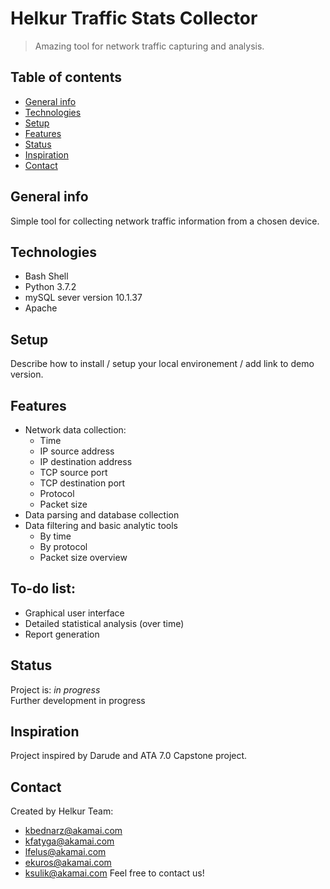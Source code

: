 # Helkur Traffic Stats Collector
> Amazing tool for network traffic capturing and analysis.

## Table of contents
* [General info](#general-info)
* [Technologies](#technologies)
* [Setup](#setup)
* [Features](#features)
* [Status](#status)
* [Inspiration](#inspiration)
* [Contact](#contact)

## General info
Simple tool for collecting network traffic information from a chosen device. 

## Technologies
* Bash Shell
* Python 3.7.2
* mySQL sever version 10.1.37
* Apache

## Setup
Describe how to install / setup your local environement / add link to demo version.

## Features
* Network data collection:
    *  Time
    *  IP source address
    *  IP destination address
    *  TCP source port
    *  TCP destination port
    *  Protocol
    *  Packet size
* Data parsing and database collection
* Data filtering and basic analytic tools
    *  By time
    *  By protocol
    *  Packet size overview

## To-do list:
* Graphical user interface
* Detailed statistical analysis (over time)
* Report generation

## Status
Project is: _in progress_  
Further development in progress

## Inspiration
Project inspired by Darude and ATA 7.0 Capstone project.

## Contact
Created by Helkur Team:
* [kbednarz@akamai.com](mailto:kbednarz@akamai.com)
* [kfatyga@akamai.com](mailto:kfatyga@akamai.com)
* [lfelus@akamai.com](mailto:lfelus@akamai.com)
* [ekuros@akamai.com](mailto:@ekuros@akamai.com)
* [ksulik@akamai.com](mailto:ksulik@akamai.com)
Feel free to contact us!

